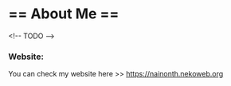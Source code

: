 # == About Me ==

\<!-- TODO -->

### Website:
You can check my website here >> https://nainonth.nekoweb.org

